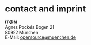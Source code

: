 # contact and imprint

**IT@M <br>**
Agnes Pockels Bogen 21 <br>
80992 München <br>
E-Mail: opensource@muenchen.de
